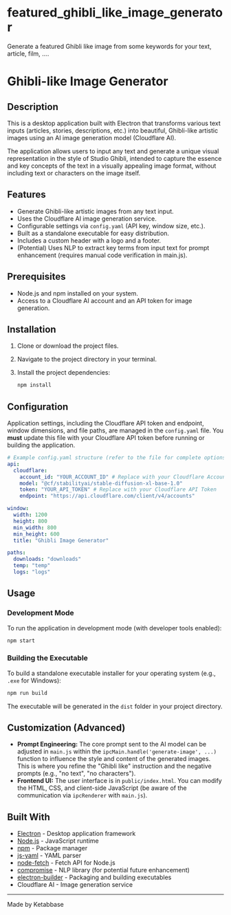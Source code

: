 # featured_ghibli_like_image_generator
Generate a featured Ghibli like image from some keywords for your text, article, film, ....

# Ghibli-like Image Generator

## Description

This is a desktop application built with Electron that transforms various text inputs (articles, stories, descriptions, etc.) into beautiful, Ghibli-like artistic images using an AI image generation model (Cloudflare AI).

The application allows users to input any text and generate a unique visual representation in the style of Studio Ghibli, intended to capture the essence and key concepts of the text in a visually appealing image format, without including text or characters on the image itself.

## Features

-   Generate Ghibli-like artistic images from any text input.
-   Uses the Cloudflare AI image generation service.
-   Configurable settings via `config.yaml` (API key, window size, etc.).
-   Built as a standalone executable for easy distribution.
-   Includes a custom header with a logo and a footer.
-   (Potential) Uses NLP to extract key terms from input text for prompt enhancement (requires manual code verification in main.js).

## Prerequisites

-   Node.js and npm installed on your system.
-   Access to a Cloudflare AI account and an API token for image generation.

## Installation

1.  Clone or download the project files.
2.  Navigate to the project directory in your terminal.
3.  Install the project dependencies:

    ```bash
    npm install
    ```

## Configuration

Application settings, including the Cloudflare API token and endpoint, window dimensions, and file paths, are managed in the `config.yaml` file. You **must** update this file with your Cloudflare API token before running or building the application.

```yaml
# Example config.yaml structure (refer to the file for complete options)
api:
  cloudflare:
    account_id: "YOUR_ACCOUNT_ID" # Replace with your Cloudflare Account ID
    model: "@cf/stabilityai/stable-diffusion-xl-base-1.0"
    token: "YOUR_API_TOKEN" # Replace with your Cloudflare API Token
    endpoint: "https://api.cloudflare.com/client/v4/accounts"

window:
  width: 1200
  height: 800
  min_width: 800
  min_height: 600
  title: "Ghibli Image Generator"

paths:
  downloads: "downloads"
  temp: "temp"
  logs: "logs"
```

## Usage

### Development Mode

To run the application in development mode (with developer tools enabled):

```bash
npm start
```

### Building the Executable

To build a standalone executable installer for your operating system (e.g., `.exe` for Windows):

```bash
npm run build
```

The executable will be generated in the `dist` folder in your project directory.

## Customization (Advanced)

-   **Prompt Engineering:** The core prompt sent to the AI model can be adjusted in `main.js` within the `ipcMain.handle('generate-image', ...)` function to influence the style and content of the generated images. This is where you refine the "Ghibli like" instruction and the negative prompts (e.g., "no text", "no characters").
-   **Frontend UI:** The user interface is in `public/index.html`. You can modify the HTML, CSS, and client-side JavaScript (be aware of the communication via `ipcRenderer` with `main.js`).

## Built With

-   [Electron](https://www.electronjs.org/) - Desktop application framework
-   [Node.js](https://nodejs.org/) - JavaScript runtime
-   [npm](https://www.npmjs.com/) - Package manager
-   [js-yaml](https://github.com/nodeca/js-yaml) - YAML parser
-   [node-fetch](https://github.com/node-fetch/node-fetch) - Fetch API for Node.js
-   [compromise](https://compromise.cool/) - NLP library (for potential future enhancement)
-   [electron-builder](https://www.electron.build/) - Packaging and building executables
-   Cloudflare AI - Image generation service

---

Made by Ketabbase
